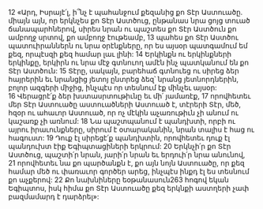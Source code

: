 12 «Արդ, Իսրայէ՛լ, ի՞նչ է պահանջում քեզանից քո Տէր Աստուածը. միայն այն, որ երկնչես քո Տէր Աստծուց, ընթանաս նրա ցոյց տուած ճանապարհներով, սիրես նրան ու պաշտես քո Տէր Աստծուն քո ամբողջ սրտով, քո ամբողջ էութեամբ, 13 պահես քո Տէր Աստծու պատուիրաններն ու նրա օրէնքները, որ ես այսօր պատգամում եմ քեզ, որպէսզի քեզ համար լաւ լինի: 14 Երկինքն ու երկինքների երկինքը, երկիրն ու նրա մէջ գտնուող ամէն ինչ պատկանում են քո Տէր Աստծուն: 15 Տէրը, սակայն, բարեհաճ գտնուեց ու սիրեց ձեր հայրերին եւ նրանցից յետոյ ընտրեց ձեզ՝ նրանց յետնորդներին, բոլոր ազգերի միջից, ինչպէս որ տեսնում էք մինչեւ այսօր: 16 Վերացրէ՛ք ձեր խստասրտութիւնը եւ մի՛ յամառէք, 17 որովհետեւ մեր Տէր Աստուածը աստուածների Աստուած է, տէրերի Տէր, մեծ, հզօր ու ահաւոր Աստուած, որ ոչ մէկին աչառութիւն չի անում ու կաշառք չի առնում: 18 Նա պաշտպանում է պանդխտի, որբի ու այրու իրաւունքները, սիրում է օտարականին, նրան տալիս է հաց ու հագուստ: 19 Դուք էլ սիրեցէ՛ք պանդխտին, որովհետեւ դուք էլ պանդուխտ էիք Եգիպտացիների երկրում: 20 Երկնչի՛ր քո Տէր Աստծուց, պաշտի՛ր նրան, յարի՛ր նրան եւ երդուի՛ր նրա անունով, 21 որովհետեւ նա քո պարծանքն է, քո այն նոյն Աստուածը, որ քեզ համար մեծ ու փառաւոր գործեր արեց, ինչպէս ինքդ էլ ես տեսնում քո աչքերով: 22 Քո նախնիները եօթանասուն263 հոգով եկան Եգիպտոս, իսկ հիմա քո Տէր Աստուածը քեզ երկնքի աստղերի չափ բազմամարդ է դարձրել»:
